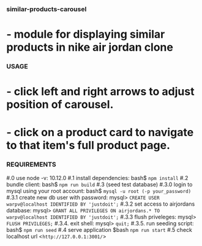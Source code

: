 ### similar-products-carousel
# - module for displaying similar products in nike air jordan clone

### USAGE
# - click left and right arrows to adjust position of carousel.
# - click on a product card to navigate to that item's full product page.

### REQUIREMENTS
#.0 use node -v: 10.12.0
#.1 install dependencies: 
    bash$ `npm install`
#.2 bundle client: 
    bash$ `npm run build`
#.3 (seed test database)
#.3.0   login to mysql using your root account: 
        bash$ `mysql -u root (-p your_password)`
#.3.1   create new db user with password: 
        mysql> `CREATE USER warpv@localhost IDENTIFIED BY 'justdoit';`
#.3.2   set access to airjordans database: 
        mysql> `GRANT ALL PRIVILEGES ON airjordans.* TO warpv@localhost IDENTIFIED BY 'justdoit';`
#.3.3   flush priveleges: 
        mysql> `FLUSH PRIVILEGES;`
#.3.4.  exit shell:
        mysql> `quit;`
#.3.5.  run seeding script:
        bash$ `npm run seed`
#.4 serve application 
    $bash `npm run start`
#.5 check localhost 
    url <`http://127.0.0.1:3001/`>
